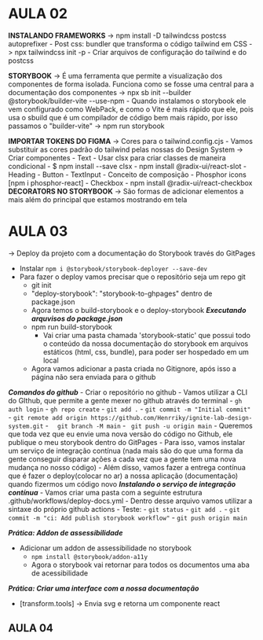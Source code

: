 # AULA 02

**INSTALANDO FRAMEWORKS**
-> npm install -D tailwindcss postcss autoprefixer
    - Post css: bundler que transforma o código tailwind em CSS
-> npx tailwindcss init -p 
    - Criar arquivos de configuração do tailwind e do postcss

**STORYBOOK**
-> É uma ferramenta que permite a visualização dos componentes de forma isolada. Funciona como se fosse uma central
para a documentação dos componentes
-> npx sb init --builder @storybook/builder-vite --use-npm
    - Quando instalamos o storybook ele vem configurado como WebPack, e como o Vite é mais rápido que ele, pois usa o sbuild que é um compilador de código bem mais rápido, por isso passamos o "builder-vite"
-> npm run storybook

**IMPORTAR TOKENS DO FIGMA**
-> Cores para o tailwind.config.cjs
    - Vamos substituir as cores padrão do tailwind pelas nossas do Design System
-> Criar componentes 
    - Text
        - Usar clsx para criar classes de maneira condicional 
          - $ npm install --save clsx
        - npm install @radix-ui/react-slot
    - Heading
    - Button
    - TextInput
      - Conceito de composição
      - Phosphor icons [npm i phosphor-react]
    - Checkbox
      - npm install @radix-ui/react-checkbox
**DECORATORS NO STORYBOOK**
-> São formas de adicionar elementos a mais além do principal que estamos mostrando em tela

# AULA 03

-> Deploy da projeto com a documentação do Storybook través do GitPages
  - Instalar ```npm i @storybook/storybook-deployer --save-dev```
  - Para fazer o deploy vamos precisar que o repositório seja um repo git
    - git init
    - "deploy-storybook": "storybook-to-ghpages" dentro de package.json
    - Agora temos o build-storybook e o deploy-storybook
***Executando arquvisos do package.json***
    - npm run build-storybook
      - Vai criar uma pasta chamada 'storybook-static' que possui todo o conteúdo da nossa documentação do storybook
        em arquivos estáticos (html, css, bundle), para poder ser hospedado em um local
    - Agora vamos adicionar a pasta criada no Gitignore, após isso a página não sera enviada para o github

***Comandos do github***
    - Criar o repositório no github
      - Vamos utilizar a CLI do GIthub, que permite a gente mexer no github através do terminal
      - ```gh auth login```
      - ```gh repo create```
      - ```git add .```
      - ```git commit -m "Initial commit"```
      - ```git remote add origin https://github.com/Henrriky/ignite-lab-design-system.git```
      - ```  git branch -M main```
      - ``` git push -u origin main```
    - Queremos que toda vez que eu envie uma nova versão do código no Github, ele publique o meu storybook dentro do GitPages
      - Para isso, vamos instalar um serviço de integração contínua (nada mais são do que uma forma da gente conseguir disparar ações a cada vez que a gente tem uma nova mudança no nosso código)
        - Além disso, vamos fazer a entrega contínua que é fazer o deploy(colocar no ar) a nossa aplicação (documentação) quando fizermos um código novo
***Instalando o serviço de integração contínua***
    - Vamos criar uma pasta com a seguinte estrutura .github/workflows/deploy-docs.yml
      - Dentro desse arquivo vamos utilizar a sintaxe do próprio github actions
    - Teste:
      - ```git status```
      - ```git add .```
      - ```git commit -m "ci: Add publish storybook workflow"```
      - ```git push origin main```

***Prática: Addon de assessibilidade***
  - Adicionar um addon de assessibilidade no storybook
    - ```npm install @storybook/addon-a11y```
    - Agora o storybook vai retornar para todos os documentos uma aba de acessibilidade

***Prática: Criar uma interface com a nossa documentação***
  - [transform.tools] -> Envia svg e retorna um componente react

## AULA 04









